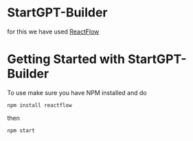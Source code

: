 # StartGPT-Builder
for this we have used [ReactFlow](https://github.com/xyflow/xyflow)

# Getting Started with StartGPT-Builder

To use make sure you have NPM installed and do
```
npm install reactflow
```
then
```
npm start
```
